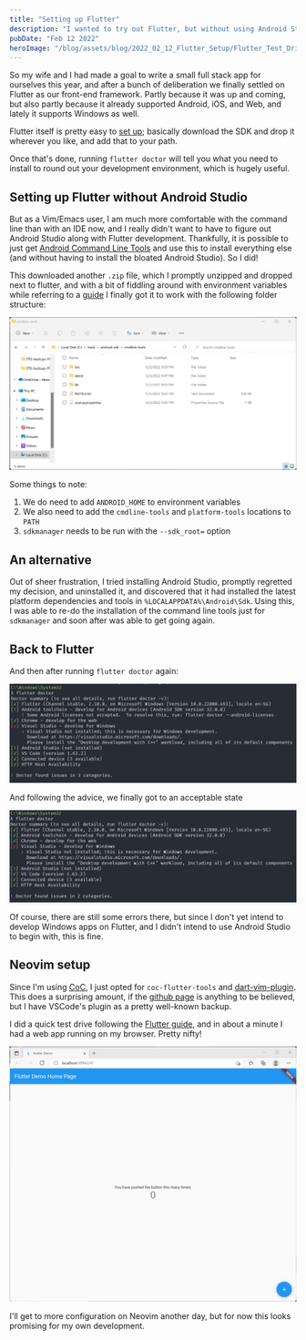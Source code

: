 ```yaml
---
title: "Setting up Flutter"
description: "I wanted to try out Flutter, but without using Android Studio"
pubDate: "Feb 12 2022"
heroImage: "/blog/assets/blog/2022_02_12_Flutter_Setup/Flutter_Test_Drive.png"
---
```


So my wife and I had made a goal to write a small full stack app for ourselves this year, and after a bunch of deliberation we finally settled on Flutter as our front-end framework. Partly because it was up and coming, but also partly because it already supported Android, iOS, and Web, and lately it supports Windows as well. 

Flutter itself is pretty easy to [set up](https://docs.flutter.dev/get-started/install); basically download the SDK and drop it wherever you like, and add that to your path.

Once that's done, running `flutter doctor` will tell you what you need to install to round out your development environment, which is hugely useful. 

## Setting up Flutter without Android Studio

But as a Vim/Emacs user, I am much more comfortable with the command line than with an IDE now, and I really didn't want to have to figure out Android Studio along with Flutter development. Thankfully, it is possible to just get [Android Command Line Tools](https://developer.android.com/studio#downloads) and use this to install everything else (and without having to install the bloated Android Studio). So I did! 

This downloaded another `.zip` file, which I promptly unzipped and dropped next to flutter, and with a bit of fiddling around with environment variables while referring to a [guide](https://proandroiddev.com/how-to-setup-android-sdk-without-android-studio-6d60d0f2812a) I finally got it to work with the following folder structure:

![Android SDK Cmdline Tools](/assets/blog/2022_02_12_Flutter_Setup/Android_SDK_Cmdline_Tools.png)

Some things to note: 
1. We do need to add `ANDROID_HOME` to environment variables
2. We also need to add the `cmdline-tools` and `platform-tools` locations to `PATH`
3. `sdkmanager` needs to be run with the `--sdk_root=` option

## An alternative

Out of sheer frustration, I tried installing Android Studio, promptly regretted my decision, and uninstalled it, and discovered that it had installed the latest platform dependencies and tools in `%LOCALAPPDATA%\Android\Sdk`. Using this, I was able to re-do the installation of the command line tools just for `sdkmanager` and soon after was able to get going again. 

## Back to Flutter

And then after running `flutter doctor` again:

![Flutter Doctor License Missing](/assets/blog/2022_02_12_Flutter_Setup/Flutter_Doctor_License_Missing.png)

And following the advice, we finally got to an acceptable state

![Flutter Doctor Licensed](/assets/blog/2022_02_12_Flutter_Setup/Flutter_Doctor_Licensed.png)

Of course, there are still some errors there, but since I don't yet intend to develop Windows apps on Flutter, and I didn't intend to use Android Studio to begin with, this is fine. 

## Neovim setup

Since I'm using [CoC](https://github.com/neoclide/coc.nvim), I just opted for `coc-flutter-tools` and [dart-vim-plugin](https://github.com/dart-lang/dart-vim-plugin). This does a surprising amount, if the [github page](https://github.com/theniceboy/coc-flutter-tools) is anything to be believed, but I have VSCode's plugin as a pretty well-known backup.

I did a quick test drive following the [Flutter guide](https://docs.flutter.dev/get-started/test-drive?tab=terminal), and in about a minute I had a web app running on my browser. Pretty nifty!  

![Flutter Test Drive](/assets/blog/2022_02_12_Flutter_Setup/Flutter_Test_Drive.png)

I'll get to more configuration on Neovim another day, but for now this looks promising for my own development. 
